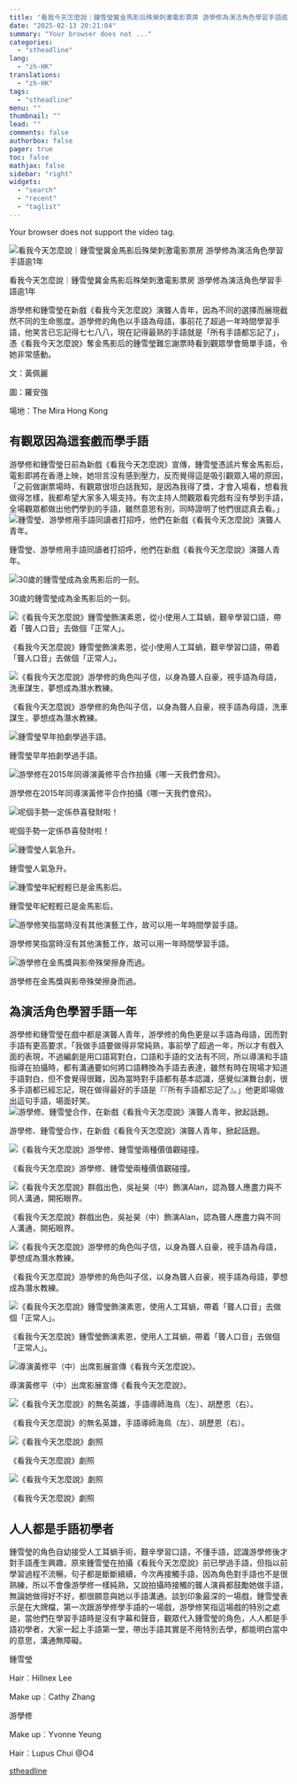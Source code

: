 ```yaml
---
title: "看我今天怎麼說｜鍾雪瑩冀金馬影后殊榮刺激電影票房 游學修為演活角色學習手語逾1年"
date: "2025-02-13 20:21:04"
summary: "Your browser does not ..."
categories:
  - "stheadline"
lang:
  - "zh-HK"
translations:
  - "zh-HK"
tags:
  - "stheadline"
menu: ""
thumbnail: ""
lead: ""
comments: false
authorbox: false
pager: true
toc: false
mathjax: false
sidebar: "right"
widgets:
  - "search"
  - "recent"
  - "taglist"
---
```


Your browser does not support the video tag.



![看我今天怎麼說｜鍾雪瑩冀金馬影后殊榮刺激電影票房 游學修為演活角色學習手語逾1年](https://image.stheadline.com/f/680p0/0x0/100/none/9649f71d0fad8644b793d2c129c4652d/stheadline/inewsmedia/20250213/_2025021319580333171.jpg)

看我今天怎麼說｜鍾雪瑩冀金馬影后殊榮刺激電影票房 游學修為演活角色學習手語逾1年




游學修和鍾雪瑩在新戲《看我今天怎麼說》演聾人青年，因為不同的選擇而展現截然不同的生命態度。游學修的角色以手語為母語，事前花了超過一年時間學習手語，他笑言已忘記得七七八八，現在記得最熟的手語就是「所有手語都忘記了」，憑《看我今天怎麼說》奪金馬影后的鍾雪瑩難忘謝票時看到觀眾學會簡單手語，令她非常感動。

文：黃佩麗  

圖：羅安強  

場地：The Mira Hong Kong

有觀眾因為這套戲而學手語
------------

游學修和鍾雪瑩日前為新戲《看我今天怎麼說》宣傳，鍾雪瑩憑該片奪金馬影后，電影即將在香港上映，她坦言沒有感到壓力，反而覺得這是吸引觀眾入場的原因，「之前做謝票場時，有觀眾很坦白話我知，是因為我得了獎，才會入場看，想看我做得怎樣，我都希望大家多入場支持。有次主持人問觀眾看完戲有沒有學到手語，全場觀眾都做出他們學到的手語，雖然意思有別，同時證明了他們很認真去看。」
 ![鍾雪瑩、游學修用手語同讀者打招呼，他們在新戲《看我今天怎麼說》演聾人青年。](https://image.hkhl.hk/f/1024p0/0x0/100/none/b4a23c14edb1ed68c7d45e4e5a9865ca/2025-02/_DSC2291.JPG)


鍾雪瑩、游學修用手語同讀者打招呼，他們在新戲《看我今天怎麼說》演聾人青年。



 ![30歲的鍾雪瑩成為金馬影后的一刻。](https://image.hkhl.hk/f/1024p0/0x0/100/none/48c98c84e70179d585978fbe602e8068/2025-02/02_20241123231532-5f5c105d.jpg)


30歲的鍾雪瑩成為金馬影后的一刻。



 ![《看我今天怎麼說》鍾雪瑩飾演素恩，從小使用人工耳蝸，艱辛學習口語，帶着「聾人口音」去做個「正常人」。](https://image.hkhl.hk/f/1024p0/0x0/100/none/23a6ebc4e3bfe8367ab6ebd84b692890/2025-02/_DSC2178.JPG)


《看我今天怎麼說》鍾雪瑩飾演素恩，從小使用人工耳蝸，艱辛學習口語，帶着「聾人口音」去做個「正常人」。



 ![《看我今天怎麼說》游學修的角色叫子信，以身為聾人自豪，視手語為母語，洗車謀生，夢想成為潛水教練。](https://image.hkhl.hk/f/1024p0/0x0/100/none/a212fcb514e1721046b074f9825411cc/2025-02/_DSC2188.JPG)


《看我今天怎麼說》游學修的角色叫子信，以身為聾人自豪，視手語為母語，洗車謀生，夢想成為潛水教練。



 ![鍾雪瑩早年拍劇學過手語。](https://image.hkhl.hk/f/1024p0/0x0/100/none/bbfb36c4d1e5ee2e9ef218cf3d671cdd/2025-02/_DSC2222.JPG)


鍾雪瑩早年拍劇學過手語。



 ![游學修在2015年同導演黃修平合作拍攝《哪一天我們會飛》。](https://image.hkhl.hk/f/1024p0/0x0/100/none/874afe5ee48d3b9944c1816e193d6464/2025-02/_DSC2255.JPG)


游學修在2015年同導演黃修平合作拍攝《哪一天我們會飛》。



 ![呢個手勢一定係恭喜發財啦！](https://image.hkhl.hk/f/1024p0/0x0/100/none/4b686cf4651649a64ae423610a3b8953/2025-02/_DSC2159.JPG)


呢個手勢一定係恭喜發財啦！



 ![鍾雪瑩人氣急升。](https://image.hkhl.hk/f/1024p0/0x0/100/none/fcf2fbab867333fab3e6f290586fdcc3/2025-02/_DSC2168_0.JPG)


鍾雪瑩人氣急升。



 ![鍾雪瑩年紀輕輕已是金馬影后。](https://image.hkhl.hk/f/1024p0/0x0/100/none/de04a720eca129a0dc869ba56a1ac03d/2025-02/_DSC2174_0.JPG)


鍾雪瑩年紀輕輕已是金馬影后。



 ![游學修笑指當時沒有其他演藝工作，故可以用一年時間學習手語。](https://image.hkhl.hk/f/1024p0/0x0/100/none/338aa843f0bb50208006b1b594f88e08/2025-02/_DSC2198_0.JPG)


游學修笑指當時沒有其他演藝工作，故可以用一年時間學習手語。



 ![游學修在金馬獎與影帝殊榮擦身而過。](https://image.hkhl.hk/f/1024p0/0x0/100/none/5658dc9cd3e0ad3ef17dd16b577f1fa4/2025-02/_DSC2237_0.JPG)


游學修在金馬獎與影帝殊榮擦身而過。




為演活角色學習手語一年
-----------

游學修和鍾雪瑩在戲中都是演聾人青年，游學修的角色更是以手語為母語，因而對手語有更高要求，「我做手語要做得非常純熟，事前學了超過一年，所以才有戲入面的表現，不過編劇是用口語寫對白，口語和手語的文法有不同，所以導演和手語指導在拍攝時，都有溝通要如何將口語轉換為手語去表達，雖然有時在現場才知道手語對白，但不會覺得很難，因為當時對手語都有基本認識，感覺似演舞台劇，很多手語都已經忘記，現在做得最好的手語是『『所有手語都忘記了』。」他更即場做出這句手語，場面好笑。
 ![游學修、鍾雪瑩合作，在新戲《看我今天怎麼說》演聾人青年，掀起話題。](https://image.hkhl.hk/f/1024p0/0x0/100/none/b71b2ae66d88eb62ee57cf90dc17d9aa/2025-02/_DSC2165_1.JPG)


游學修、鍾雪瑩合作，在新戲《看我今天怎麼說》演聾人青年，掀起話題。



 ![《看我今天怎麼說》游學修、鍾雪瑩兩種價值觀碰撞。](https://image.hkhl.hk/f/1024p0/0x0/100/none/cfc47d9273017565ee3e335f9e313f5e/2025-02/03_DSC_8421_copy.JPG)


《看我今天怎麼說》游學修、鍾雪瑩兩種價值觀碰撞。



 ![《看我今天怎麼說》群戲出色，吳祉昊（中）飾演Alan，認為聾人應盡力與不同人溝通，開拓眼界。](https://image.hkhl.hk/f/1024p0/0x0/100/none/9788c040cde8bde1bb62212423b5a030/2025-02/04_8.JPG)


《看我今天怎麼說》群戲出色，吳祉昊（中）飾演Alan，認為聾人應盡力與不同人溝通，開拓眼界。



 ![《看我今天怎麼說》游學修的角色叫子信，以身為聾人自豪，視手語為母語，夢想成為潛水教練。](https://image.hkhl.hk/f/1024p0/0x0/100/none/ebb955bb6d3cc46af4f90042c447b714/2025-02/DSC_2781_copy_0.JPG)


《看我今天怎麼說》游學修的角色叫子信，以身為聾人自豪，視手語為母語，夢想成為潛水教練。



 ![《看我今天怎麼說》鍾雪瑩飾演素恩，使用人工耳蝸，帶着「聾人口音」去做個「正常人」。](https://image.hkhl.hk/f/1024p0/0x0/100/none/bb239ad38ed6b210848fb9d1a8956e63/2025-02/01_DSC_8046_copy_0.JPG)


《看我今天怎麼說》鍾雪瑩飾演素恩，使用人工耳蝸，帶着「聾人口音」去做個「正常人」。



 ![導演黃修平（中）出席影展宣傳《看我今天怎麼說》。](https://image.hkhl.hk/f/1024p0/0x0/100/none/b71018e73afc248baf2751cfdeeb3b93/2025-02/05_HF107899.jpg)


導演黃修平（中）出席影展宣傳《看我今天怎麼說》。



 ![《看我今天怎麼說》的無名英雄，手語導師海鳥（左）、胡歷恩（右）。](https://image.hkhl.hk/f/1024p0/0x0/100/none/c54856698a47ab5ba554b47fbff3ceb1/2025-02/06_1_3.jpg)


《看我今天怎麼說》的無名英雄，手語導師海鳥（左）、胡歷恩（右）。



 ![《看我今天怎麼說》劇照](https://image.hkhl.hk/f/1024p0/0x0/100/none/4401c20065382a4908f1805a67769e72/2025-02/cewef.JPG)


《看我今天怎麼說》劇照



 ![《看我今天怎麼說》劇照](https://image.hkhl.hk/f/1024p0/0x0/100/none/264c92f7f13b4351068024dc79764c1d/2025-02/cvfv.JPG)


《看我今天怎麼說》劇照




人人都是手語初學者
---------

鍾雪瑩的角色自幼接受人工耳蝸手術，艱辛學習口語，不懂手語，認識游學修後才對手語產生興趣，原來鍾雪瑩在拍攝《看我今天怎麼說》前已學過手語，但指以前學習過程不流暢，句子都是斷斷續續，今次再接觸手語，因為角色對手語也不是很熟練，所以不會像游學修一樣純熟，又說拍攝時接觸的聾人演員都鼓勵她做手語，無論她做得好不好，都很願意與她以手語溝通。談到印象最深的一場戲，鍾雪瑩表示是在大牌檔，第一次跟游學修學手語的一場戲，游學修笑指這場戲的特別之處是，當他們在學習手語時是沒有字幕和聲音，觀眾代入鍾雪瑩的角色，人人都是手語初學者，大家一起上手語第一堂，帶出手語其實是不用特別去學，都能明白當中的意思，溝通無障礙。

鍾雪瑩   

Hair︰Hillnex Lee  

Make up︰Cathy Zhang

游學修  

Make up︰Yvonne Yeung  

Hair︰Lupus Chui @O4

[stheadline](https://std.stheadline.com/realtime/article/2052637/即時-娛樂-看我今天怎麼說-鍾雪瑩冀金馬影后殊榮刺激電影票房-游學修為演活角色學習手語逾1年)
